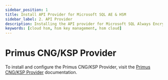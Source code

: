 ```yaml
---
sidebar_position: 1
title: Install API Provider for Microsoft SQL AE & HSM
sidebar_label: 2. API Provider
description: Installing the API provider for Microsoft SQL Always Encrypted with Securosys Hardware Security Modules (HSMs)
keywords: [cloud hsm, hsm key management, hsm cloud]
---
```


# Primus CNG/KSP Provider

To install and configure the Primus CNG/KSP Provider, visit the [Primus CNG/KSP Provider](/mscng/overview) documentation.
